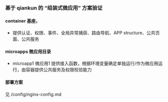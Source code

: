 ### 基于 qiankun 的 “组装式微应用” 方案验证

#### container 基座，
- 提供认证、权限、事件、全局异常捕获、路由导航、APP structure、公共页面、公共服务

#### microapps 微应用目录
- microapp1 微应用1 提供接入函数，根据环境变量确定单独运行/作为微应用运行，由容器提供公共服务及权限校验能力

#### 部署方案
见 /config/nginx-config.md
